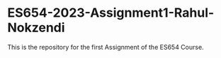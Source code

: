 # ES654-2023-Assignment1-Rahul-Nokzendi
This is the repository for the first Assignment of the ES654 Course. 
